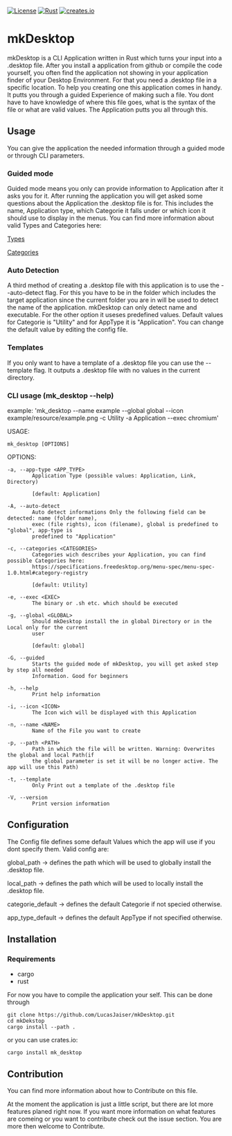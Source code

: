 [![License](https://img.shields.io/badge/license-MIT-blue?style=flat-square)](https://github.com/clap-rs/clap/blob/v3.1.9/LICENSE-MIT)
[![Rust](https://github.com/LucasJaiser/mkDesktop/actions/workflows/rust.yml/badge.svg)](https://github.com/LucasJaiser/mkDesktop/actions/workflows/rust.yml)
[![creates.io](https://img.shields.io/badge/crates.io-1.2.0-orange)](https://crates.io/crates/mk_desktop)

# mkDesktop

mkDesktop is a CLI Application written in Rust which turns your input into a .desktop file. After you install a application from github or compile the code yourself, you often find the application not showing in your application finder of your Desktop Environment. For that you need a .desktop file in a specific location. To help you creating one this application comes in handy. It putts you through a guided Experience of making such a file. You dont have to have knowledge of where this file goes, what is the syntax of the file or what are valid values. The Application putts you all through this.  

## Usage
You can give the application the needed information through a guided mode or through CLI parameters. 

### Guided mode
Guided mode means you only can provide information to Application after it asks you for it. After running the application you will get asked some questions about the Application the .desktop file is for. This includes the name, Application type, which Categorie it falls under or which icon it should use to display in the menus. 
You can find more information about valid Types and Categories here: 

[Types](https://specifications.freedesktop.org/desktop-entry-spec/latest/ar01s06.html)

[Categories](https://specifications.freedesktop.org/menu-spec/menu-spec-1.0.html#category-registry)

### Auto Detection
A third method of creating a .desktop file with this application is to use the --auto-detect flag. For this you have to be in the folder which includes the target application since the current folder you are in will be used to detect the name of the application. mkDesktop can only detect name and executable. For the other option it useses predefined values. 
Default values for Categorie is "Utility" and for AppType it is "Application".
You can change the default value by editing the config file.

### Templates
If you only want to have a template of a .desktop file you can use the --template flag. It outputs a .desktop file with no values in the current directory.  


### CLI usage (mk_desktop --help)

example: 'mk_desktop --name example --global global --icon example/resource/example.png -c Utility -a Application --exec chromium'

USAGE:

    mk_desktop [OPTIONS]

OPTIONS:

    -a, --app-type <APP_TYPE>
            Application Type (possible values: Application, Link, Directory)
            
            [default: Application]

    -A, --auto-detect
            Auto detect informations Only the following field can be detected: name (folder name),
            exec (file rights), icon (filename), global is predefined to "global", app-type is
            predefined to "Application"

    -c, --categories <CATEGORIES>
            Categories wich describes your Application, you can find possible Categories here:
            https://specifications.freedesktop.org/menu-spec/menu-spec-1.0.html#category-registry
            
            [default: Utility]

    -e, --exec <EXEC>
            The binary or .sh etc. which should be executed

    -g, --global <GLOBAL>
            Should mkDesktop install the in global Directory or in the Local only for the current
            user
            
            [default: global]

    -G, --guided
            Starts the guided mode of mkDesktop, you will get asked step by step all needed
            Information. Good for beginners

    -h, --help
            Print help information

    -i, --icon <ICON>
            The Icon wich will be displayed with this Application

    -n, --name <NAME>
            Name of the File you want to create

    -p, --path <PATH>
            Path in which the file will be written. Warning: Overwrites the global and local Path(if
            the global parameter is set it will be no longer active. The app will use this Path)

    -t, --template
            Only Print out a template of the .desktop file

    -V, --version
            Print version information


## Configuration

The Config file defines some default Values which the app will use if you dont specify them.
Valid config are: 


global_path -> defines the path which will be used to globally install the .desktop file.

local_path -> defines the path which will be used to locally install the .desktop file.

categorie_default -> defines the default Categorie if not specied otherwise.

app_type_default -> defines the default AppType if not specified otherwise.


## Installation
### Requirements 
- cargo 
- rust 


For now you have to compile the application your self. This can be done through 

    git clone https://github.com/LucasJaiser/mkDesktop.git
    cd mkDekstop
    cargo install --path .

or you can use crates.io: 

    cargo install mk_desktop


## Contribution
You can find more information about how to Contribute on this file.

At the moment the application is just a little script, but there are lot more features planed right now. 
If you want more information on what features are comeing or you want to contribute check out the issue section. 
You are more then welcome to Contribute. 
 
